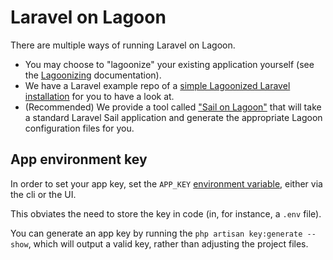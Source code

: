 # Laravel on Lagoon

There are multiple ways of running Laravel on Lagoon.

* You may choose to "lagoonize" your existing application yourself (see the [Lagoonizing](../lagoonizing/index.md) documentation).
* We have a Laravel example repo of a [simple Lagoonized Laravel installation](https://github.com/lagoon-examples/laravel-example-simple) for you to have a look at.
* (Recommended) We provide a tool called ["Sail on Lagoon"](../other-tools/sail.md) that will take a standard Laravel Sail application and generate the appropriate Lagoon configuration files for you.


## App environment key

In order to set your app key, set the `APP_KEY` [environment variable](../concepts-advanced/environment-variables.md), either via the cli or the UI.

This obviates the need to store the key in code (in, for instance, a `.env` file).

You can generate an app key by running the `php artisan key:generate --show`, which will output a valid key, rather than adjusting the project files.
